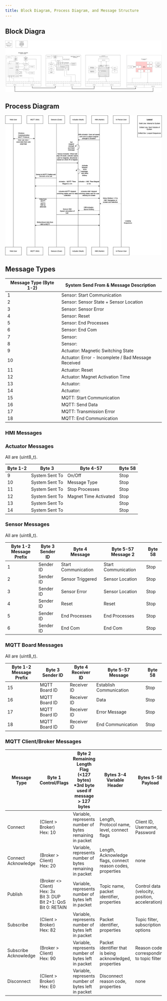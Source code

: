 ```yaml
---
title: Block Diagram, Process Diagram, and Message Structure
---
```


## Block Diagra

![Block Diagram](https://github.com/ASU-EGR314-2025-S-310/ASU-EGR314-2025-S-310.github.io/blob/main/assets/Team310BlockDiagram.png?raw=true)

## Process Diagram

![Process Diagram](https://github.com/ASU-EGR314-2025-S-310/ASU-EGR314-2025-S-310.github.io/blob/main/assets/SequenceDiagram.png?raw=true)

## Message Types

| Message Type (Byte 1-2) | System Send From & Message Description |
|-------------------------|--------------------------------------|
| 1  | Sensor: Start Communication |
| 2  | Sensor: Sensor State + Sensor Location |
| 3  | Sensor: Sensor Error |
| 4  | Sensor: Reset |
| 5  | Sensor: End Processes |
| 6  | Sensor: End Com |
| 7  | Sensor:  |
| 8  | Sensor:  |
| 9  | Actuator: Magnetic Switching State |
| 10 | Actuator: Error - Incomplete / Bad Message Received |
| 11 | Actuator: Reset |
| 12 | Actuator: Magnet Activation Time |
| 13 | Actuator:  |
| 14 | Actuator:  |
| 15 | MQTT: Start Communication |
| 16 | MQTT: Send Data |
| 17 | MQTT: Transmission Error |
| 18 | MQTT: End Communication |

### HMI Messages

### Actuator Messages

All are (uint8_t).

| Byte 1-2 | Byte 3 | Byte 4-57 | Byte 58 |
|----------|--------|-----------|---------|
| 9  | System Sent To | On/Off | Stop |
| 10 | System Sent To | Message Type | Stop |
| 11 | System Sent To | Stop Processes | Stop |
| 12 | System Sent To | Magnet Time Activated | Stop |
| 13 | System Sent To |  | Stop |
| 14 | System Sent To |  | Stop |

### Sensor Messages

All are (uint8_t).

| Byte 1-2 <br> Message Prefix | Byte 3 <br> Sender ID | Byte 4 <br> Message | Byte 5-57 <br> Message 2  | Byte 58 |
|----------|---------------|--------|-----------|--------|
| 1  | Sender ID | Start Communication | Start Communication | Stop |
| 2  | Sender ID | Sensor Triggered | Sensor Location | Stop |
| 3  | Sender ID | Sensor Error | Sensor Location | Stop |
| 4  | Sender ID | Reset | Reset | Stop |
| 5  | Sender ID | End Processes | End Processes | Stop |
| 6  | Sender ID | End Com | End Com | Stop |

### MQTT Board Messages

All are (uint8_t).

| Byte 1-2 <br> Message Prefix | Byte 3 <br> Sender ID | Byte 4 <br> Receiver ID | Byte 5-57 <br> Message | Byte 58 |
|----------|---------------|--------|-----------|--------|
| 15 | MQTT Board ID | Receiver ID | Establish Communication | Stop |
| 16 | MQTT Board ID | Receiver ID | Data | Stop |
| 17 | MQTT Board ID | Receiver ID | Error Message | Stop |
| 18 | MQTT Board ID | Receiver ID | End Communication | Stop |

### MQTT Client/Broker Messages

| Message Type | Byte 1 <br> Control/Flags | Byte 2 <br> Remaining Length Flag (<127 bytes) <br> *3rd byte used if message > 127 bytes | Bytes 3-4 <br> Variable Header | Bytes 5-58 <br> Payload |
|-------------|--------|--------------|--------|-------------------|
| Connect | (Client > Broker) <br> Hex: 10 | Variable, represents number of bytes remaining in packet | Length, Protocol name, level, connect flags | Client ID, Username, Password |
| Connect Acknowledge  | (Broker > Client) <br> Hex: 20 | Variable, represents number of bytes remaining in packet | Length, Acknowledge flags, connect reason codes, properties | none |
| Publish  | (Broker <> Client) <br> Hex: 3x <br> Bit 3: DUP <br> Bit 2+1: QoS <br> Bit 0: RETAIN|  Variable, represents number of bytes left in packet | Topic name, packet identifier, properties | Control data (velocity, position, acceleration) |
| Subscribe  | (Client > Broker) <br> Hex: 82 | Variable, represents number of bytes left in packet | Packet identifier, properties | Topic filter, subscription options |
| Subscribe Acknowledge  | (Broker > Client) <br> Hex: 90 | Variable, represents number of bytes left in packet | Packet identifier that is being acknowledged, properties | Reason code corresponding to topic filter |
| Disconnect  | (Client > Broker) <br> Hex: E0 | Variable, represents number of bytes left in packet | Disconnect reason code, properties | none |
